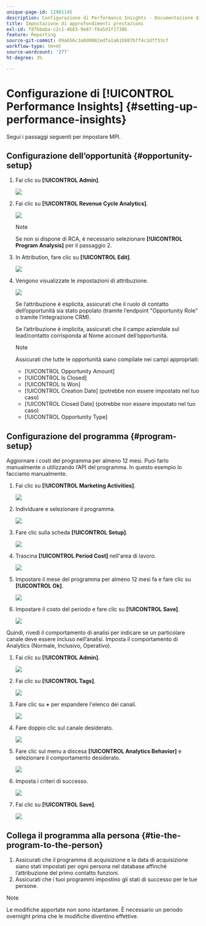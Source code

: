 ```yaml
---
unique-page-id: 12981145
description: Configurazione di Performance Insights - Documentazione di Marketo - Documentazione del prodotto
title: Impostazione di approfondimenti prestazioni
exl-id: f87bbaba-c2c1-4b83-9e07-f8a5d1f1738b
feature: Reporting
source-git-commit: 09a656c3a0d0002edfa1a61b987bff4c1dff33cf
workflow-type: tm+mt
source-wordcount: '277'
ht-degree: 3%

---
```


# Configurazione di [!UICONTROL Performance Insights] {#setting-up-performance-insights}

Segui i passaggi seguenti per impostare MPI.

## Configurazione dell’opportunità {#opportunity-setup}

1. Fai clic su **[!UICONTROL Admin]**.

   ![](assets/admin.png)

1. Fai clic su **[!UICONTROL Revenue Cycle Analytics]**.

   ![](assets/two-2.png)

   >[!NOTE]
   >
   >Se non si dispone di RCA, è necessario selezionare **[!UICONTROL Program Analysis]** per il passaggio 2.

1. In Attribution, fare clic su **[!UICONTROL Edit]**.

   ![](assets/three-1.png)

1. Vengono visualizzate le impostazioni di attribuzione.

   ![](assets/four-2.png)

   Se l’attribuzione è esplicita, assicurati che il ruolo di contatto dell’opportunità sia stato popolato (tramite l’endpoint &quot;Opportunity Role&quot; o tramite l’integrazione CRM).

   Se l’attribuzione è implicita, assicurati che il campo aziendale sul lead/contatto corrisponda al Nome account dell’opportunità.

   >[!NOTE]
   >
   >Assicurati che tutte le opportunità siano compilate nei campi appropriati:
   >
   >* [!UICONTROL Opportunity Amount]
   >* [!UICONTROL Is Closed]
   >* [!UICONTROL Is Won]
   >* [!UICONTROL Creation Date] (potrebbe non essere impostato nel tuo caso)
   >* [!UICONTROL Closed Date] (potrebbe non essere impostato nel tuo caso)
   >* [!UICONTROL Opportunity Type]

## Configurazione del programma {#program-setup}

Aggiornare i costi del programma per almeno 12 mesi. Puoi farlo manualmente o utilizzando l’API del programma. In questo esempio lo facciamo manualmente.

1. Fai clic su **[!UICONTROL Marketing Activities]**.

   ![](assets/ma.png)

1. Individuare e selezionare il programma.

   ![](assets/select-program.png)

1. Fare clic sulla scheda **[!UICONTROL Setup]**.

   ![](assets/setup-tab.png)

1. Trascina **[!UICONTROL Period Cost]** nell&#39;area di lavoro.

   ![](assets/period-cost.png)

1. Impostare il mese del programma per almeno 12 mesi fa e fare clic su **[!UICONTROL Ok]**.

   ![](assets/set-period.png)

1. Impostare il costo del periodo e fare clic su **[!UICONTROL Save]**.

   ![](assets/set-cost.png)

Quindi, rivedi il comportamento di analisi per indicare se un particolare canale deve essere incluso nell’analisi. Imposta il comportamento di Analytics (Normale, Inclusivo, Operativo).

1. Fai clic su **[!UICONTROL Admin]**.

   ![](assets/admin.png)

1. Fai clic su **[!UICONTROL Tags]**.

   ![](assets/tags.png)

1. Fare clic su **+** per espandere l&#39;elenco dei canali.

   ![](assets/channel.png)

1. Fare doppio clic sul canale desiderato.

   ![](assets/channel-click.png)

1. Fare clic sul menu a discesa **[!UICONTROL Analytics Behavior]** e selezionare il comportamento desiderato.

   ![](assets/edit-channel.png)

1. Imposta i criteri di successo.

   ![](assets/success.png)

1. Fai clic su **[!UICONTROL Save]**.

   ![](assets/save.png)

## Collega il programma alla persona {#tie-the-program-to-the-person}

1. Assicurati che il programma di acquisizione e la data di acquisizione siano stati impostati per ogni persona nel database affinché l’attribuzione del primo contatto funzioni.
1. Assicurati che i tuoi programmi impostino gli stati di successo per le tue persone.

>[!NOTE]
>
>Le modifiche apportate non sono istantanee. È necessario un periodo overnight prima che le modifiche diventino effettive.
